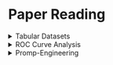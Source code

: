 # Paper Reading


<details>

<summary>Tabular Datasets</summary>

**Paper Reading on Tabular Datasets**
- https://arxiv.org/pdf/2207.01848.pdf
- https://arxiv.org/abs/2106.03253

</details>

<details>

<summary>ROC Curve Analysis</summary>

### ROC Curve Analysis Papers
    - https://arxiv.org/abs/2003.13111
    - https://pubmed.ncbi.nlm.nih.gov/18613217
    - NONPARAMETRIC AND SEMIPARAMETRIC ESTIMATION OF THE RECEIVER OPERATING CHARACTERISTIC CURVE

</details>

<details>

<summary>Promp-Engineering</summary>

### Prompt-Engineering in LLMs Papers
    - https://lilianweng.github.io/posts/2023-03-15-prompt-engineering/

</details>